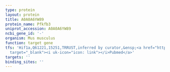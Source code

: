```yaml
---
type: protein
layout: protein
title: A0A0A6YW89
protein_name: Pfkfb3
uniprot_accession: A0A0A6YW89
ncbi_gene_id: '-'
organism: Mus musculus
function: target gene
tfs: 'Hif1a,Q61221,15251,TRRUST,inferred by curator,&ensp;<a href="https://www.ncbi.nlm.nih.gov/pubmed/?term=14623077%5Buid%5D"
  target="_blank"><i uk-icon="icon: link"></i>Pubmed</a>'
targets: ''
binding_sites: ''
---
```

